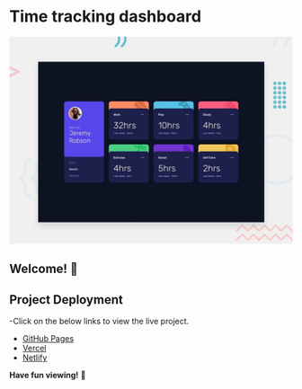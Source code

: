 # Time tracking dashboard

![Design preview for the Time tracking dashboard coding challenge](./design/desktop-preview.jpg)

## Welcome! 👋


## Project Deployment

-Click on the below links to view the live project.


- [GitHub Pages](https://njuguna-johnbrian.github.io/Time-Tracking-Dashboard-UI.github.io/)
- [Vercel](https://vercel.com/ComingSoon)
- [Netlify](https://timetrackingdashboardui.netlify.app/)


**Have fun viewing!** 🚀
